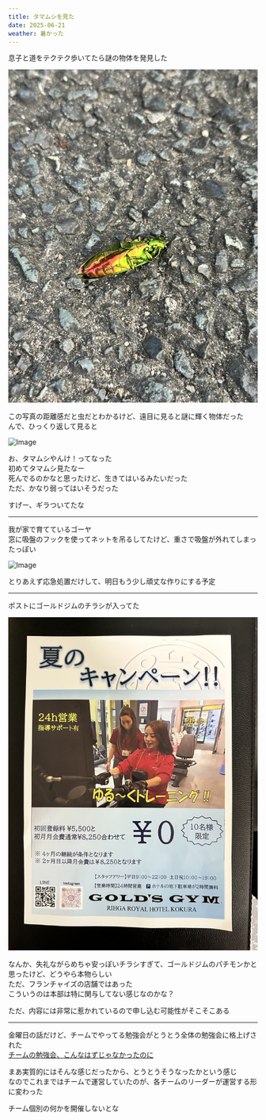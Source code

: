 ```yaml
---
title: タマムシを見た
date: 2025-06-21
weather: 暑かった
---
```

息子と道をテクテク歩いてたら謎の物体を発見した

![Image](../../assets/20250621095741.jpeg)

この写真の距離感だと虫だとわかるけど、遠目に見ると謎に輝く物体だった  
んで、ひっくり返して見ると

![Image](../../assets/20250621095844.jpeg)

お、タマムシやんけ！ってなった  
初めてタマムシ見たなー  
死んでるのかなと思ったけど、生きてはいるみたいだった  
ただ、かなり弱ってはいそうだった

すげー、ギラついてたな

---

我が家で育てているゴーヤ  
窓に吸盤のフックを使ってネットを吊るしてたけど、重さで吸盤が外れてしまったっぽい

![Image](../../assets/20250621100131.jpeg)

とりあえず応急処置だけして、明日もう少し頑丈な作りにする予定

---

ポストにゴールドジムのチラシが入ってた

![Image](../../assets/20250621100442.jpeg)

なんか、失礼ながらめちゃ安っぽいチラシすぎて、ゴールドジムのパチモンかと思ったけど、どうやら本物らしい  
ただ、フランチャイズの店舗ではあった  
こういうのは本部は特に関与してない感じなのかな？

ただ、内容には非常に惹かれているので申し込む可能性がそこそこある

---

金曜日の話だけど、チームでやってる勉強会がとうとう全体の勉強会に格上げされた  
[チームの勉強会、こんなはずじゃなかったのに](/blog/5)

まあ実質的にはそんな感じだったから、とうとうそうなったかという感じ  
なのでこれまではチームで運営していたのが、各チームのリーダーが運営する形に変わった

チーム個別の何かを開催しないとな
